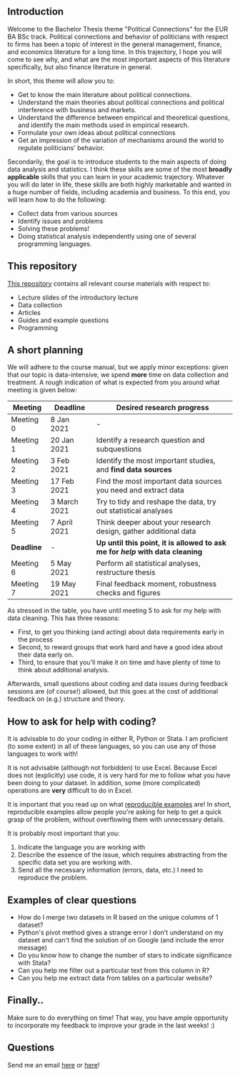 ## Introduction

Welcome to the Bachelor Thesis theme "Political Connections" for the EUR BA BSc track. 
Political connections and behavior of politicians with respect to firms has been a topic of interest in the general management, finance, and economics literature for a long time. 
In this trajectory, I hope you will come to see why, and what are the most important aspects of this literature specifically, but also finance literature in general. 

In short, this theme will allow you to:

- Get to know the main literature about political connections.
- Understand the main theories about political connections and political interference with business and markets.
- Understand the difference between empirical and theoretical questions, and identify the main methods used in empirical research.
- Formulate your own ideas about political connections
- Get an impression of the variation of mechanisms around the world to regulate politicians' behavior. 

Secondarily, the goal is to introduce students to the main aspects of doing data analysis and statistics. I think these skills are some of the most **broadly applicable** skills that you can learn in your academic trajectory. Whatever you will do later in life, these skills are both highly marketable and wanted in a huge number of fields, including academia and business. To this end, you will learn how to do the following:

- Collect data from various sources
- Identify issues and problems 
- Solving these problems! 
- Doing statistical analysis independently using one of several programming languages. 

## This repository

[This repository](https://github.com/Bachelor-Thesis-Political-Connections) contains all relevant course materials with respect to:

- Lecture slides of the introductory lecture
- Data collection
- Articles
- Guides and example questions
- Programming

## A short planning

We will adhere to the course manual, but we apply minor exceptions: given that our topic is data-intensive, we spend **more** time on data collection and treatment. 
A rough indication of what is expected from you around what meeting is given below:

| Meeting | Deadline | Desired research progress | 
| ----- | ----- | --------|
| Meeting 0 | 8 Jan 2021 | - | 
| Meeting 1 | 20 Jan 2021 | Identify a research question and subquestions |
| Meeting 2 | 3 Feb 2021 | Identify the most important studies, and **find data sources** |
| Meeting 3 | 17 Feb 2021 | Find the most important data sources you need and extract data |
| Meeting 4 | 3 March 2021 | Try to tidy and reshape the data, try out statistical analyses |
| Meeting 5 | 7 April 2021 | Think deeper about your research design, gather additional data |
| **Deadline** | - | **Up until this point, it is allowed to ask me for _help_ with data cleaning** |
| Meeting 6 | 5 May 2021 | Perform all statistical analyses, restructure thesis |
| Meeting 7 | 19 May 2021 | Final feedback moment, robustness checks and figures |

As stressed in the table, you have until meeting 5 to ask for my help with data cleaning. This has three reasons: 

- First, to get you thinking (and acting) about data requirements early in the process
- Second, to reward groups that work hard and have a good idea about their data early on. 
- Third, to ensure that you'll make it on time and have plenty of time to think about additional analysis. 

Afterwards, small questions about coding and data issues during feedback sessions are (of course!) allowed, but this goes at the cost of additional feedback on (e.g.) structure and theory. 

## How to ask for help with coding?

It is advisable to do your coding in either R, Python or Stata. I am proficient (to some extent) in all of these languages, so you can use any of those languages to work with! 

It is not advisable (although not forbidden) to use Excel. Because Excel does not (explicitly) use code, it is very hard for me to follow what you have been doing to your dataset. In addition, some (more complicated) operations are **very** difficult to do in Excel. 

It is important that you read up on what [reproducible examples](https://www.tidyverse.org/help/) are! In short, reproducible examples allow people you're asking for help to get a quick grasp of the problem, without overflowing them with unnecessary details.

It is probably most important that you:

1. Indicate the language you are working with
2. Describe the essence of the issue, which requires abstracting from the specific data set you are working with. 
3. Send all the necessary information (errors, data, etc.) I need to reproduce the problem. 

## Examples of clear questions

- How do I merge two datasets in R based on the unique columns of 1 dataset?
- Python's pivot method gives a strange error I don't understand on my dataset and can't find the solution of on Google (and include the error message)
- Do you know how to change the number of stars to indicate significance with Stata?
- Can you help me filter out a particular text from this column in R?
- Can you help me extract data from tables on a particular website?

## Finally..

Make sure to do everything on time! That way, you have ample opportunity to incorporate my feedback to improve your grade in the last weeks! :) 

## Questions

Send me an email [here](mailto:a.h.machielsen@uu.nl) or [here](machielsen@rsm.nl)! 
